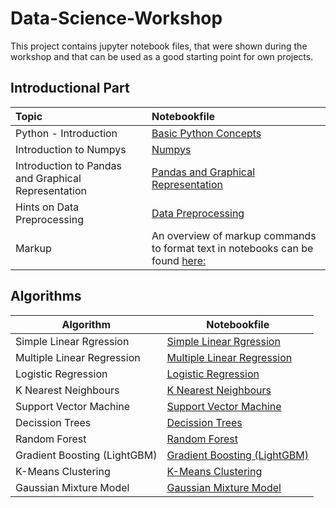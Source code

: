 # Data-Science-Workshop
This project contains jupyter notebook files, that were shown during the workshop
and that can be used as a good starting point for own projects.

## Introductional Part

| Topic | Notebookfile |
:---|:---
| Python - Introduction | [Basic Python Concepts](./Basic%20Python%20Concepts.ipynb) |
| Introduction to Numpys | [Numpys](./Numpys.ipynb) |
| Introduction to Pandas and Graphical Representation | [Pandas and Graphical Representation](./Pandas%20and%20Graphical%20Representation.ipynb) |
| Hints on Data Preprocessing | [Data Preprocessing](./Data%20Preprocessing.ipynb) |
| Markup | An overview of markup commands to format text in notebooks can be found [here:](https://github.com/adam-p/markdown-here/wiki/Markdown-Cheatsheet) |

## Algorithms
Algorithm | Notebookfile |
--- | ---
| Simple Linear Rgression | [Simple Linear Rgression](./Simple%20Linear%20Rgression.ipynb) |
| Multiple Linear Regression | [Multiple Linear Regression](./Multiple%20Linear%20Regression.ipynb) |
| Logistic Regression | [Logistic Regression](./Logistic%20Regression.ipynb) |
| K Nearest Neighbours | [K Nearest Neighbours](./K%20Nearest%20Neighbours.ipynb) |
| Support Vector Machine | [Support Vector Machine](./Support%20Vector%20Machine.ipynb) |
| Decission Trees | [Decission Trees](./Decission%20Trees.ipynb) |
| Random Forest | [Random Forest](./Random%20Forest.ipynb) |
| Gradient Boosting (LightGBM) | [Gradient Boosting (LightGBM)](./Gradient_Boosting_(LightGBM).ipynb) |
| K-Means Clustering | [K-Means Clustering](./K-Means%20Clustering.ipynb)|
| Gaussian Mixture Model | [Gaussian Mixture Model](./Gaussian%20Mixture%20Model.ipynb) |